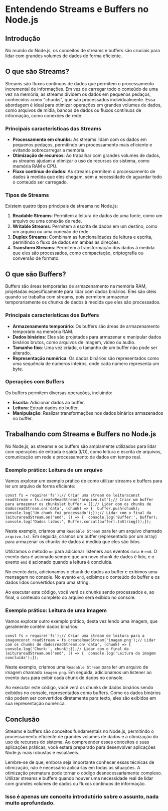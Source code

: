 <h1>Entendendo Streams e Buffers no Node.js</h1>

<h2>Introdução</h2>

<p>No mundo do Node.js, os conceitos de streams e buffers são cruciais para lidar com grandes volumes de dados de forma eficiente.</p>

<h2>O que são Streams?</h2>

<p>Streams são fluxos contínuos de dados que permitem o processamento incremental de informações. Em vez de carregar todo o conteúdo de uma vez na memória, as streams dividem os dados em pequenos pedaços, conhecidos como &quot;chunks&quot;, que são processados individualmente. Essa abordagem é ideal para otimizar operações em grandes volumes de dados, como arquivos de mídia, bancos de dados ou fluxos contínuos de informação, como conexões de rede.</p>

<h3>Principais características das Streams</h3>

<ul>
    <li><strong>Processamento em chunks</strong>: As streams lidam com os dados em pequenos pedaços, permitindo um processamento mais eficiente e evitando sobrecarregar a memória.</li>
    <li><strong>Otimização de recursos</strong>: Ao trabalhar com grandes volumes de dados, as streams ajudam a otimizar o uso de recursos do sistema, como memória RAM e CPU.</li>
    <li><strong>Fluxo contínuo de dados</strong>: As streams permitem o processamento de dados à medida que eles chegam, sem a necessidade de aguardar todo o conteúdo ser carregado.</li>
</ul>

<h3>Tipos de Streams</h3>

<p>Existem quatro tipos principais de streams no Node.js:</p>

<ol>
    <li><strong>Readable Streams</strong>: Permitem a leitura de dados de uma fonte, como um arquivo ou uma conexão de rede.</li>
    <li><strong>Writable Streams</strong>: Permitem a escrita de dados em um destino, como um arquivo ou uma conexão de rede.</li>
    <li><strong>Duplex Streams</strong>: Combinam as funcionalidades de leitura e escrita, permitindo o fluxo de dados em ambas as direções.</li>
    <li><strong>Transform Streams</strong>: Permitem a transformação dos dados à medida que eles são processados, como compactação, criptografia ou conversão de formato.</li>
</ol>

<h2>O que são Buffers?</h2>

<p>Buffers são áreas temporárias de armazenamento na memória RAM, projetadas especificamente para lidar com dados binários. Eles são úteis quando se trabalha com streams, pois permitem armazenar temporariamente os chunks de dados à medida que eles são processados.</p>

<h3>Principais características dos Buffers</h3>

<ul>
    <li><strong>Armazenamento temporário</strong>: Os buffers são áreas de armazenamento temporário na memória RAM.</li>
    <li><strong>Dados binários</strong>: Eles são projetados para armazenar e manipular dados binários brutos, como arquivos de imagem, vídeo ou áudio.</li>
    <li><strong>Tamanho fixo</strong>: Uma vez criado, o tamanho de um buffer não pode ser alterado.</li>
    <li><strong>Representação numérica</strong>: Os dados binários são representados como uma sequência de números inteiros, onde cada número representa um byte.</li>
</ul>

<h3>Operações com Buffers</h3>

<p>Os buffers permitem diversas operações, incluindo:</p>

<ul>
    <li><strong>Escrita</strong>: Adicionar dados ao buffer.</li>
    <li><strong>Leitura</strong>: Extrair dados do buffer.</li>
    <li><strong>Manipulação</strong>: Realizar transformações nos dados binários armazenados no buffer.</li>
</ul>

<h2>Trabalhando com Streams e Buffers no Node.js</h2>

<p>No Node.js, as streams e os buffers são amplamente utilizados para lidar com operações de entrada e saída (I/O), como leitura e escrita de arquivos, comunicação em rede e processamento de dados em tempo real.</p>

<h3>Exemplo prático: Leitura de um arquivo</h3>

<p>Vamos explorar um exemplo prático de como utilizar streams e buffers para ler um arquivo de forma eficiente:</p>

<pre><code class="language-javascript">const fs = require('fs');// Criar uma stream de leituraconst readStream = fs.createReadStream('arquivo.txt');// Criar um buffer para armazenar os chunkslet buffer = [];// Lidar com os chunks de dadosreadStream.on('data', (chunk) =&gt; {  buffer.push(chunk);  console.log('Um chunk foi processado');});// Lidar com o final da leiturareadStream.on('end', () =&gt; {  console.log('Buffer:', buffer);  console.log('Dados lidos:', Buffer.concat(buffer).toString());});</code></pre>

<p>Neste exemplo, criamos uma <code>Readable Stream</code> para ler um arquivo chamado <code>arquivo.txt</code>. Em seguida, criamos um buffer (representado por um array) para armazenar os chunks de dados à medida que eles são lidos.</p>

<p>Utilizamos o método <code>on</code> para adicionar listeners aos eventos <code>data</code> e <code>end</code>. O evento <code>data</code> é acionado sempre que um novo chunk de dados é lido, e o evento <code>end</code> é acionado quando a leitura é concluída.</p>

<p>No evento <code>data</code>, adicionamos o chunk de dados ao buffer e exibimos uma mensagem no console. No evento <code>end</code>, exibimos o conteúdo do buffer e os dados lidos convertidos para uma string.</p>

<p>Ao executar este código, você verá os chunks sendo processados e, ao final, o conteúdo completo do arquivo será exibido no console.</p>

<h3>Exemplo prático: Leitura de uma imagem</h3>

<p>Vamos explorar outro exemplo prático, desta vez lendo uma imagem, que geralmente contém dados binários:</p>

<pre><code class="language-javascript">const fs = require('fs');// Criar uma stream de leitura para a imagemconst readStream = fs.createReadStream('imagem.png');// Lidar com os chunks de dadosreadStream.on('data', (chunk) =&gt; {  console.log('Chunk:', chunk);});// Lidar com o final da leiturareadStream.on('end', () =&gt; {  console.log('Leitura da imagem concluída');});</code></pre>

<p>Neste exemplo, criamos uma <code>Readable Stream</code> para ler um arquivo de imagem chamado <code>imagem.png</code>. Em seguida, adicionamos um listener ao evento <code>data</code> para exibir cada chunk de dados no console.</p>

<p>Ao executar este código, você verá os chunks de dados binários sendo exibidos no console, representados como buffers. Como os dados binários não podem ser convertidos diretamente para texto, eles são exibidos em sua representação numérica.</p>

<h2>Conclusão</h2>

<p>Streams e buffers são conceitos fundamentais no Node.js, permitindo o processamento eficiente de grandes volumes de dados e a otimização do uso de recursos do sistema. Ao compreender esses conceitos e suas aplicações práticas, você estará preparado para desenvolver aplicações Node.js mais robustas e escaláveis.</p><p>Lembre-se de que, embora seja importante conhecer essas técnicas de otimização, não é necessário aplicá-las em todas as situações. A otimização prematura pode tornar o código desnecessariamente complexo. Utilizar streams e buffers quando houver uma necessidade real de lidar com grandes volumes de dados ou fluxos contínuos de informação.</p>

<h3>Isso é apenas um conceito introdutório sobre o assunto, nada muito aprofundado.</h3>